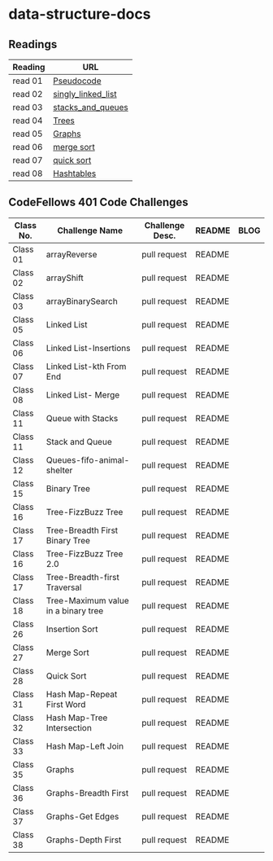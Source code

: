 # data-structure-docs

## Readings

**Reading**     | **URL**
------------ | -------------
read 01     | [Pseudocode](https://codefellows.github.io/common_curriculum/data_structures_and_algorithms/Pseudocode)
read 02     | [singly_linked_list](https://codefellows.github.io/common_curriculum/data_structures_and_algorithms/Code_401/class-05/resources/singly_linked_list.html)
read 03     | [stacks_and_queues](https://codefellows.github.io/common_curriculum/data_structures_and_algorithms/Code_401/class-10/resources/stacks_and_queues.html)
read 04     | [Trees](https://codefellows.github.io/common_curriculum/data_structures_and_algorithms/Code_401/class-15/resources/Trees.html)
read 05     | [Graphs](https://codefellows.github.io/common_curriculum/data_structures_and_algorithms/Code_401/class-35/resources/graphs.html)
read 06     | [merge sort](https://codefellows.github.io/common_curriculum/data_structures_and_algorithms/Code_401/class-29/interview-01.html)
read 07     | [quick sort](https://codefellows.github.io/common_curriculum/data_structures_and_algorithms/Code_401/class-29/interview-02.html)
read 08     | [Hashtables](https://codefellows.github.io/common_curriculum/data_structures_and_algorithms/Code_401/class-30/resources/Hashtables.html)

## CodeFellows 401 Code Challenges

**Class No.** | **Challenge Name** | **Challenge Desc.** | **README** | **BLOG**
------------ | ------------- | ------------- | ------------- | -------------
Class 01 | arrayReverse | pull request | README |
Class 02 | arrayShift | pull request | README |
Class 03 | arrayBinarySearch | pull request | README |
Class 05 | Linked List | pull request | README |
Class 06 | Linked List-Insertions | pull request | README |
Class 07 | Linked List-kth From End | pull request | README |
Class 08 | Linked List- Merge | pull request | README |
Class 11 | Queue with Stacks | pull request | README |
Class 11 | Stack and Queue | pull request | README |
Class 12 | Queues-fifo-animal-shelter | pull request | README |
Class 15 | Binary Tree | pull request | README |
Class 16 | Tree-FizzBuzz Tree | pull request | README |
Class 17 | Tree-Breadth First Binary Tree | pull request | README |
Class 16 | Tree-FizzBuzz Tree 2.0 | pull request | README |
Class 17 | Tree-Breadth-first Traversal | pull request | README |
Class 18 | Tree-Maximum value in a binary tree | pull request | README |
Class 26 | Insertion Sort | pull request | README |
Class 27 | Merge Sort | pull request | README |
Class 28 | Quick Sort | pull request | README |
Class 31 | Hash Map-Repeat First Word | pull request | README |
Class 32 | Hash Map-Tree Intersection | pull request | README |
Class 33 | Hash Map-Left Join | pull request | README |
Class 35 | Graphs | pull request | README |
Class 36 | Graphs-Breadth First | pull request | README |
Class 37 | Graphs-Get Edges | pull request | README |
Class 38 | Graphs-Depth First | pull request | README |
